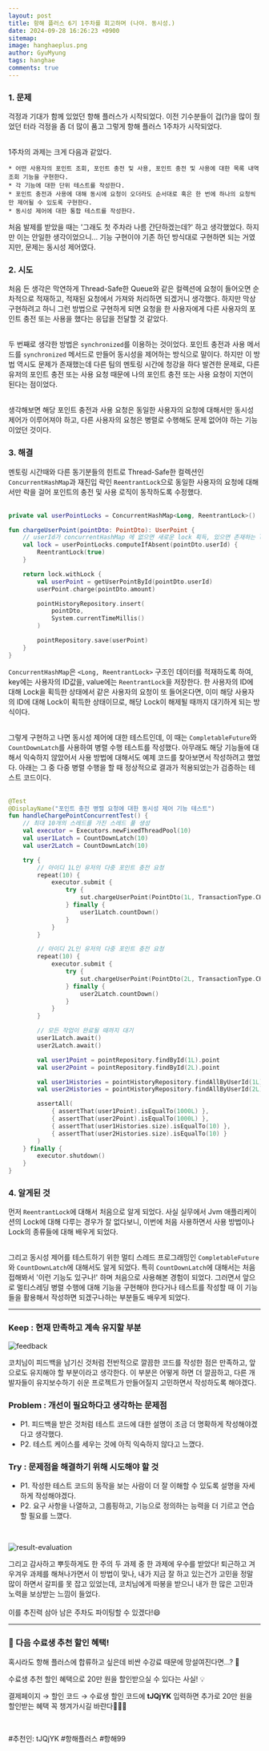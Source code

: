 ```yaml
---
layout:	post
title: 항해 플러스 6기 1주차를 회고하며 (나야. 동시성.)
date: 2024-09-28 16:26:23 +0900
sitemap: 
image: hanghaeplus.png
author: GyuMyung
tags: hanghae
comments: true
---
```


### 1. 문제

걱정과 기대가 함께 있었던 항해 플러스가 시작되었다. 이전 기수분들이 겁(?)을 많이 줬었던 터라 걱정을 좀 더 많이 품고 그렇게 항해 플러스 1주차가 시작되었다. <br/><br/>

1주차의 과제는 크게 다음과 같았다. <br/>

```
* 어떤 사용자의 포인트 조회, 포인트 충전 및 사용, 포인트 충전 및 사용에 대한 목록 내역 조회 기능을 구현한다.
* 각 기능에 대한 단위 테스트를 작성한다.
* 포인트 충전과 사용에 대해 동시에 요청이 오더라도 순서대로 혹은 한 번에 하나의 요청씩만 제어될 수 있도록 구현한다.
* 동시성 제어에 대한 통합 테스트를 작성한다.
```

처음 발제를 받았을 때는 '그래도 첫 주차라 나름 간단하겠는데?' 하고 생각했었다. 하지만 이는 안일한 생각이었으니... 기능 구현이야 기존 하던 방식대로 구현하면 되는 거였지만, 문제는 동시성 제어였다.

### **2. 시도**

처음 든 생각은 막연하게 Thread-Safe한 Queue와 같은 컬렉션에 요청이 들어오면 순차적으로 적재하고, 적재된 요청에서 가져와 처리하면 되겠거니 생각했다. 하지만 막상 구현하려고 하니 그런 방법으로 구현하게 되면 요청을 한 사용자에게 다른 사용자의 포인트 충전 또는 사용을 했다는 응답을 전달할 것 같았다. <br/><br/>

두 번째로 생각한 방법은 `synchronized`를 이용하는 것이었다. 포인트 충전과 사용 메서드를 `synchronized` 메서드로 만들어 동시성을 제어하는 방식으로 말이다. 하지만 이 방법 역시도 문제가 존재했는데 다른 팀의 멘토링 시간에 청강을 하다 발견한 문제로, 다른 유저의 포인트 충전 또는 사용 요청 때문에 나의 포인트 충전 또는 사용 요청이 지연이 된다는 점이었다. <br/><br/>

생각해보면 해당 포인트 충전과 사용 요청은 동일한 사용자의 요청에 대해서만 동시성 제어가 이루어져야 하고, 다른 사용자의 요청은 병렬로 수행해도 문제 없어야 하는 기능이었던 것이다.

### **3. 해결**

멘토링 시간때와 다른 동기분들의 힌트로 Thread-Safe한 컬렉션인 `ConcurrentHashMap`과 재진입 락인 `ReentrantLock`으로 동일한 사용자의 요청에 대해서만 락을 걸어 포인트의 충전 및 사용 로직이 동작하도록 수정했다. <br/><br/>

```kotlin
private val userPointLocks = ConcurrentHashMap<Long, ReentrantLock>()

fun chargeUserPoint(pointDto: PointDto): UserPoint {
    // userId가 concurrentHashMap 에 없으면 새로운 lock 획득, 있으면 존재하는 lock 가져옴
    val lock = userPointLocks.computeIfAbsent(pointDto.userId) {
        ReentrantLock(true)
    }

    return lock.withLock {
        val userPoint = getUserPointById(pointDto.userId)
        userPoint.charge(pointDto.amount)

        pointHistoryRepository.insert(
            pointDto,
            System.currentTimeMillis()
        )

        pointRepository.save(userPoint)
    }
}
```

`ConcurrentHashMap`은 `<Long, ReentrantLock>` 구조인 데이터를 적재하도록 하여, key에는 사용자의 ID값을, value에는 `ReentrantLock`을 저장한다. 한 사용자의 ID에 대해 Lock을 획득한 상태에서 같은 사용자의 요청이 또 들어온다면, 이미 해당 사용자의 ID에 대해 Lock이 획득한 상태이므로, 해당 Lock이 해제될 때까지 대기하게 되는 방식이다. <br/><br/>

그렇게 구현하고 나면 동시성 제어에 대한 테스트인데, 이 때는 `CompletableFuture`와 `CountDownLatch`를 사용하여 병렬 수행 테스트를 작성했다. 아무래도 해당 기능들에 대해서 익숙하지 않았어서 사용 방법에 대해서도 예제 코드를 찾아보면서 작성하려고 했었다. 아래는 그 중 다중 병렬 수행을 할 때 정상적으로 결과가 적용되었는가 검증하는 테스트 코드이다. <br/><br/>

```kotlin
@Test
@DisplayName("포인트 충전 병렬 요청에 대한 동시성 제어 기능 테스트")
fun handleChargePointConcurrentTest() {
    // 최대 10개의 스레드를 가진 스레드 풀 생성
    val executor = Executors.newFixedThreadPool(10)
    val user1Latch = CountDownLatch(10)
    val user2Latch = CountDownLatch(10)

    try {
        // 아이디 1L인 유저의 다중 포인트 충전 요청
        repeat(10) {
            executor.submit {
                try {
                    sut.chargeUserPoint(PointDto(1L, TransactionType.CHARGE, 100L))
                } finally {
                    user1Latch.countDown()
                }
            }
        }

        // 아이디 2L인 유저의 다중 포인트 충전 요청
        repeat(10) {
            executor.submit {
                try {
                    sut.chargeUserPoint(PointDto(2L, TransactionType.CHARGE, 100L))
                } finally {
                    user2Latch.countDown()
                }
            }
        }

        // 모든 작업이 완료될 때까지 대기
        user1Latch.await()
        user2Latch.await()

        val user1Point = pointRepository.findById(1L).point
        val user2Point = pointRepository.findById(2L).point

        val user1Histories = pointHistoryRepository.findAllByUserId(1L)
        val user2Histories = pointHistoryRepository.findAllByUserId(2L)

        assertAll(
            { assertThat(user1Point).isEqualTo(1000L) },
            { assertThat(user2Point).isEqualTo(1000L) },
            { assertThat(user1Histories.size).isEqualTo(10) },
            { assertThat(user2Histories.size).isEqualTo(10) }
        )
    } finally {
        executor.shutdown()
    }
}
```

### **4. 알게된 것**

먼저 `ReentrantLock`에 대해서 처음으로 알게 되었다. 사실 실무에서 Jvm 애플리케이션의 Lock에 대해 다루는 경우가 잘 없다보니, 이번에 처음 사용하면서 사용 방법이나 Lock의 종류들에 대해 배우게 되었다. <br/><br/>

그리고 동시성 제어를 테스트하기 위한 멀티 스레드 프로그래밍인 `CompletableFuture`와 `CountDownLatch`에 대해서도 알게 되었다. 특히 `CountDownLatch`에 대해서는 처음 접해봐서 '이런 기능도 있구나!' 하며 처음으로 사용해본 경험이 되었다. 그러면서 앞으로 멀티스레딩 병렬 수행에 대해 기능을 구현해야 한다거나 테스트를 작성할 때 이 기능들을 활용해서 작성하면 되겠구나하는 부분들도 배우게 되었다.

---

### **Keep : 현재 만족하고 계속 유지할 부분**

![feedback](https://github.com/user-attachments/assets/8de6fe83-0e9a-4ec9-9bdc-03635326a5df)

코치님이 피드백을 남기신 것처럼 전반적으로 깔끔한 코드를 작성한 점은 만족하고, 앞으로도 유지해야 할 부분이라고 생각한다. 이 부분은 어떻게 하면 더 깔끔하고, 다른 개발자들이 유지보수하기 쉬운 프로젝트가 만들어질지 고민하면서 작성하도록 해야겠다.

### **Problem : 개선이 필요하다고 생각하는 문제점**

* P1. 피드백을 받은 것처럼 테스트 코드에 대한 설명이 조금 더 명확하게 작성해야겠다고 생각했다.
* P2. 테스트 케이스를 세우는 것에 아직 익숙하지 않다고 느꼈다.

### **Try : 문제점을 해결하기 위해 시도해야 할 것**

* P1. 작성한 테스트 코드의 동작을 보는 사람이 더 잘 이해할 수 있도록 설명을 자세하게 작성해야겠다.
* P2. 요구 사항을 나열하고, 그룹핑하고, 기능으로 정의하는 능력을 더 기르고 연습할 필요를 느꼈다.

<br/>

![result-evaluation](https://github.com/user-attachments/assets/fc2ab435-74e8-4a7f-8c11-ce9f095f5c7e)

그리고 감사하고 뿌듯하게도 한 주의 두 과제 중 한 과제에 우수를 받았다! 퇴근하고 겨우겨우 과제를 해쳐나가면서 이 방법이 맞나, 내가 지금 잘 하고 있는건가 고민을 정말 많이 하면서 갈피를 못 잡고 있었는데, 코치님에게 따봉을 받으니 내가 한 많은 고민과 노력을 보상받는 느낌이 들었다. <br/><br/>
이를 추진력 삼아 남은 주차도 파이팅할 수 있겠다!😄

---

### 🤩 다음 수료생 추천 할인 혜택!

혹시라도 항해 플러스에 합류하고 싶은데 비싼 수강료 때문에 망설여진다면…? 🤔

수료생 추천 할인 혜택으로 20만 원을 할인받으실 수 있다는 사실! 💡

결제페이지 → 할인 코드 → 수료생 할인 코드에 **tJQjYK** 입력하면 추가로 20만 원을 할인받는 혜택 꼭 챙겨가시길 바란다🚀🚀🌟

<br/>

#추천인: tJQjYK #항해플러스 #항해99

